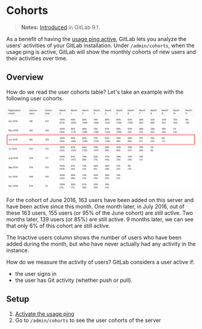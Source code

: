 # Cohorts

> **Notes:**
> [Introduced][ce-23361] in GitLab 9.1.

As a benefit of having the [usage ping active](settings/usage_statistics.md),
GitLab lets you analyze the users' activities of your GitLab installation.
Under `/admin/cohorts`, when the usage ping is active, GitLab will show the
monthly cohorts of new users and their activities over time.

## Overview

How do we read the user cohorts table? Let's take an example with the following
user cohorts.

![User cohort example](img/cohorts.png)

For the cohort of June 2016, 163 users have been added on this server and have
been active since this month. One month later, in July 2016, out of
these 163 users, 155 users (or 95% of the June cohort) are still active. Two
months later, 139 users (or 85%) are still active. 9 months later, we can see
that only 6% of this cohort are still active.

The Inactive users column shows the number of users who have been added during
the month, but who have never actually had any activity in the instance.

How do we measure the activity of users? GitLab considers a user active if:

* the user signs in
* the user has Git activity (whether push or pull).

## Setup

1. [Activate the usage ping](settings/usage_statistics.md)
2. Go to `/admin/cohorts` to see the user cohorts of the server

[ce-23361]: https://gitlab.com/gitlab-org/gitlab-ce/issues/23361
